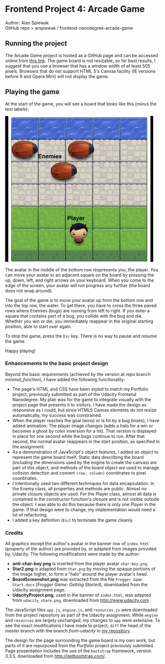 Frontend Project 4: Arcade Game
===============================
Author: Alan Spiewak <br>GitHub repo = arspiewak / frontend-nanodegree-arcade-game

## Running the project
The Arcade Game project is hosted as a GitHub page and can be accessed online from [this link](http://arspiewak.github.io/frontend-nanodegree-arcade-game/index.html). The game board is not resizable, so for best results, I suggest that you use a browser that has a window width of at least 505 pixels. Browsers that do not support HTML 5's Canvas facility (IE versions before 9 and Opera Mini) will not display the game.

## Playing the game

At the start of the game, you will see a board that looks like this (minus the text labels):

  ![](images/BoardScreenshot.png)

The avatar in the middle of the bottom row respresents you, the player. You can move your avatar to an adjacent square on the board by pressing the up, down, left, and right arrows on your keyboard. When you come to the edge of the screen, your avatar will not progress any further (the board does not wrap around).

The goal of the game is to move your avatar up from the bottom row and into the top row, the water. To get there, you have to cross the three paved rows where Enemies (bugs) are running from left to right. If you enter a square that contains part of a bug, you collide with the bug and die. Whether you win or die, you immediately reappear in the original starting position, able to start over again.

To stop the game, press the `Esc` key. There is no way to pause and resume the game.

Happy playing!

### Enhancements to the basic project design
Beyond the basic requirements (achieved by the version at repo branch _minimal_function_), I have added the following functionality:
- The page's HTML and CSS have been styled to match my Portfolio project, previously submitted as part of the Udacity Frontend Nanodegree. My plan was for the game to integrate visually with the project page that presents it to visitors. I have made the design as responsive as I could, but since HTML5 Canvas elements do not resize automatically, my success was constrained.
- When the player reaches the goal (wins) or is hit by a bug (loses), I have added animation: The player image changes (adds a halo for a win or becomes a ghost by color inversion for a hit). That version is displayed in place for one second while the bugs continue to run. After that second, the normal avatar reappears in the start position, as specified in the assignment.
- As a demonstration of JavaScript's object features, I added an object to represent the game board itself. Static data describing the board (including the dimensions used by the engine to create the canvas) are part of this object, and methods of the board object are used to manage collision detection and convert `(row, column)` coordinates to pixel coordinates.
- I intentionally used two different techniques for data encapsulation. In the Enemy class, all properties and methods are public. Almost no private closure objects are used. For the Player class, almost all data is contained in the constructor function's closure and is not visible outside the object. I was able to do this because there is only one Player in the game. If that design were to change, my implementation would need a lot of refactoring.
- I added a key definition (`Esc`) to terminate the game cleanly.

### Credits
All graphics except the author's avatar in the banner row of `index.html` (property of the author) are provided by, or adapted from images provided by, Udacity. The following modifications were made by the author:

- **anti-char-boy.png** is inverted from the player avatar `char-boy.png`.
- **Star2.png** is adapted from `Star.png` by moving the opaque portions of the image higher, to form a "halo" around the player avatar's head.
- **BoardScreenshot.png** was extracted from the file `Frogger Game Start.docx` (_Frogger Game: Getting Started_), downloaded from the Udacity assignment page.
- **UdacityProject.png**, used in the banner of `index.html`, was adapted from `udacity_share.png`, downloaded from http://www.udacity.com .

The JavaScript files `app.js`, `engine.js`, and `resources.js` were downloaded from the project repository as part of the Udacity assignment. While `engine` and `resources` are largely unchanged, my changes to `app` were extensive. To see the exact modifications I have made to project, `diff` the head of the _master_ branch with the branch _from-udacity_ in [my repository](https://github.com/arspiewak/frontend-nanodegree-arcade-game/).

The design for the page surrounding the game board is my own work, but parts of it are repurposed from the _Portfolio_ project previously submitted. Page presentation includes the use of the `bootstrap` framework, version 3.3.5, downloaded from http://getbootstrap.com/.
